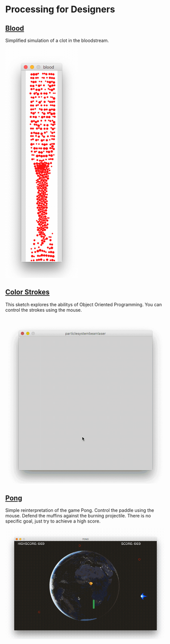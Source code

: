 # Processing for Designers
## [Blood](/Blood/Blood.pde)
Simplified simulation of a clot in the bloodstream.  

![Blood Sketch](/BLOOD.gif)
## [Color Strokes](/ColorStrokes/ColorStrokes.pde)
This sketch explores the abilitys of Object Oriented Programming.
You can control the strokes using the mouse.  

![Color Strokes Sketch](/COLORSTROKES.gif)
## [Pong](/Pong/Pong.pde)
Simple reinterpretation of the game Pong.
Control the paddle using the mouse.
Defend the muffins against the burning projectile.
There is no specific goal, just try to achieve a high score.  

![Pong Sketch](/PONG.gif)
